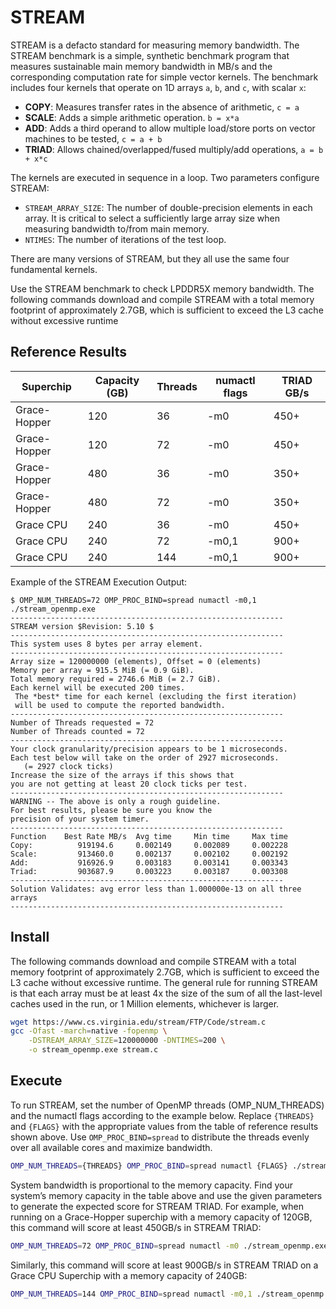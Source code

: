 # STREAM

STREAM is a defacto standard for measuring memory bandwidth. The STREAM benchmark is a simple, synthetic benchmark program that measures sustainable main memory bandwidth in MB/s and the corresponding computation rate for simple vector kernels. The benchmark includes four kernels that operate on 1D arrays `a`, `b`, and `c`, with scalar `x`:

- **COPY**: Measures transfer rates in the absence of arithmetic, `c = a`
- **SCALE**: Adds a simple arithmetic operation. `b = x*a`
- **ADD**: Adds a third operand to allow multiple load/store ports on vector machines to be tested, `c = a + b`
- **TRIAD**: Allows chained/overlapped/fused multiply/add operations, `a = b + x*c`

The kernels are executed in sequence in a loop. Two parameters configure STREAM:

- `STREAM_ARRAY_SIZE`: The number of double-precision elements in each array.
  It is critical to select a sufficiently large array size when measuring
  bandwidth to/from main memory.
- `NTIMES`: The number of iterations of the test loop.

There are many versions of STREAM, but they all use the same four fundamental kernels.

Use the STREAM benchmark to check LPDDR5X memory bandwidth. The following
commands download and compile STREAM with a total memory footprint of approximately
2.7GB, which is sufficient to exceed the L3 cache without excessive runtime

## Reference Results

| Superchip    | Capacity (GB) | Threads | numactl flags | TRIAD GB/s |
| ------------ | ------------- | ------- | ------------- | ---------- |
| Grace-Hopper | 120           | 36      | -m0           | 450+       |
| Grace-Hopper | 120           | 72      | -m0           | 450+       |
| Grace-Hopper | 480           | 36      | -m0           | 350+       |
| Grace-Hopper | 480           | 72      | -m0           | 350+       |
| Grace CPU    | 240           | 36      | -m0           | 450+       |
| Grace CPU    | 240           | 72      | -m0,1         | 900+       |
| Grace CPU    | 240           | 144     | -m0,1         | 900+       |

Example of the STREAM Execution Output:

```
$ OMP_NUM_THREADS=72 OMP_PROC_BIND=spread numactl -m0,1 ./stream_openmp.exe
-------------------------------------------------------------
STREAM version $Revision: 5.10 $
-------------------------------------------------------------
This system uses 8 bytes per array element.
-------------------------------------------------------------
Array size = 120000000 (elements), Offset = 0 (elements)
Memory per array = 915.5 MiB (= 0.9 GiB).
Total memory required = 2746.6 MiB (= 2.7 GiB).
Each kernel will be executed 200 times.
 The *best* time for each kernel (excluding the first iteration)
 will be used to compute the reported bandwidth.
-------------------------------------------------------------
Number of Threads requested = 72
Number of Threads counted = 72
-------------------------------------------------------------
Your clock granularity/precision appears to be 1 microseconds.
Each test below will take on the order of 2927 microseconds.
   (= 2927 clock ticks)
Increase the size of the arrays if this shows that
you are not getting at least 20 clock ticks per test.
-------------------------------------------------------------
WARNING -- The above is only a rough guideline.
For best results, please be sure you know the
precision of your system timer.
-------------------------------------------------------------
Function    Best Rate MB/s  Avg time     Min time     Max time
Copy:          919194.6     0.002149     0.002089     0.002228
Scale:         913460.0     0.002137     0.002102     0.002192
Add:           916926.9     0.003183     0.003141     0.003343
Triad:         903687.9     0.003223     0.003187     0.003308
-------------------------------------------------------------
Solution Validates: avg error less than 1.000000e-13 on all three arrays
-------------------------------------------------------------
```

## Install

The following commands download and compile STREAM with a total memory footprint of approximately 2.7GB, which is sufficient to exceed the L3 cache without excessive runtime. The general rule for running STREAM is that each array must be at least 4x the size of the sum of all the last-level caches used in the run, or 1 Million elements, whichever is larger.

```bash
wget https://www.cs.virginia.edu/stream/FTP/Code/stream.c
gcc -Ofast -march=native -fopenmp \
  	-DSTREAM_ARRAY_SIZE=120000000 -DNTIMES=200 \
  	-o stream_openmp.exe stream.c
```

## Execute

To run STREAM, set the number of OpenMP threads (OMP_NUM_THREADS) and the numactl flags according to the example below. Replace `{THREADS}` and `{FLAGS}` with the appropriate values from the table of reference results shown above. Use `OMP_PROC_BIND=spread` to distribute the threads evenly over all available cores and maximize bandwidth.

```bash
OMP_NUM_THREADS={THREADS} OMP_PROC_BIND=spread numactl {FLAGS} ./stream_openmp.exe
```

System bandwidth is proportional to the memory capacity. Find your system’s memory capacity in the table above and use the given parameters to generate the expected score
for STREAM TRIAD. For example, when running on a Grace-Hopper superchip with a memory capacity of 120GB, this command will score at least 450GB/s in STREAM TRIAD:

```bash
OMP_NUM_THREADS=72 OMP_PROC_BIND=spread numactl -m0 ./stream_openmp.exe
```

Similarly, this command will score at least 900GB/s in STREAM TRIAD on a Grace CPU Superchip with a memory capacity of 240GB:

```bash
OMP_NUM_THREADS=144 OMP_PROC_BIND=spread numactl -m0,1 ./stream_openmp.exe
```
